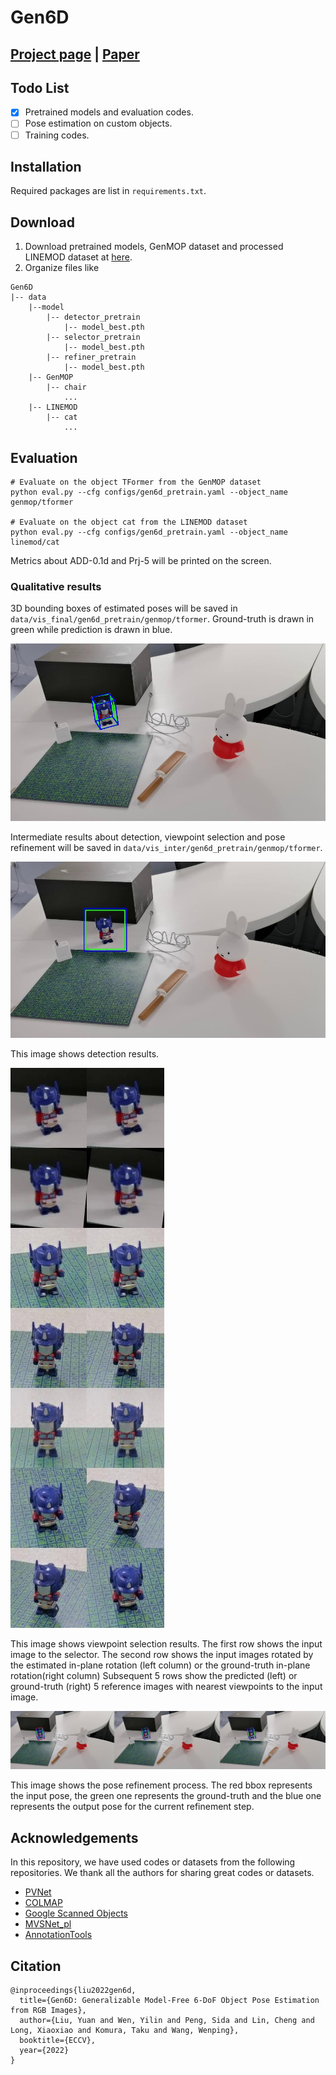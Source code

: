 # Gen6D

## [Project page](https://liuyuan-pal.github.io/Gen6D/) | [Paper](https://arxiv.org/abs/2204.10776)

## Todo List

- [x] Pretrained models and evaluation codes.
- [ ] Pose estimation on custom objects.
- [ ] Training codes.

## Installation

Required packages are list in `requirements.txt`. 

## Download

1. Download pretrained models, GenMOP dataset and processed LINEMOD dataset at [here](https://connecthkuhk-my.sharepoint.com/:f:/g/personal/yuanly_connect_hku_hk/EkWESLayIVdEov4YlVrRShQBkOVTJwgK0bjF7chFg2GrBg?e=Y8UpXu).
2. Organize files like
```
Gen6D
|-- data
    |--model
        |-- detector_pretrain
            |-- model_best.pth
        |-- selector_pretrain
            |-- model_best.pth
        |-- refiner_pretrain
            |-- model_best.pth
    |-- GenMOP
        |-- chair 
            ...
    |-- LINEMOD
        |-- cat 
            ...
```

## Evaluation


```shell
# Evaluate on the object TFormer from the GenMOP dataset
python eval.py --cfg configs/gen6d_pretrain.yaml --object_name genmop/tformer

# Evaluate on the object cat from the LINEMOD dataset
python eval.py --cfg configs/gen6d_pretrain.yaml --object_name linemod/cat
```

Metrics about ADD-0.1d and Prj-5 will be printed on the screen.

### Qualitative results

3D bounding boxes of estimated poses will be saved in `data/vis_final/gen6d_pretrain/genmop/tformer`.
Ground-truth is drawn in green while prediction is drawn in blue.

![](assets/results.jpg)

Intermediate results about detection, viewpoint selection and pose refinement will be saved in `data/vis_inter/gen6d_pretrain/genmop/tformer`.

![](assets/detection.jpg)

This image shows detection results.


![](assets/selection.jpg)

This image shows viewpoint selection results.
The first row shows the input image to the selector. 
The second row shows the input images rotated by the estimated in-plane rotation (left column) or the ground-truth in-plane rotation(right column)
Subsequent 5 rows show the predicted (left) or ground-truth (right) 5 reference images with nearest viewpoints to the input image.

![](assets/refinement.jpg)

This image shows the pose refinement process.
The red bbox represents the input pose, the green one represents the ground-truth and the blue one represents the output pose for the current refinement step. 

## Acknowledgements
In this repository, we have used codes or datasets from the following repositories. 
We thank all the authors for sharing great codes or datasets.

- [PVNet](https://github.com/zju3dv/pvnet)
- [COLMAP](https://github.com/colmap/colmap)
- [Google Scanned Objects](https://app.ignitionrobotics.org/GoogleResearch/fuel/collections/Google%20Scanned%20Objects)
- [MVSNet_pl](https://github.com/kwea123/MVSNet_pl)
- [AnnotationTools](https://github.com/luigivieira/Facial-Landmarks-Annotation-Tool)

## Citation
```
@inproceedings{liu2022gen6d,
  title={Gen6D: Generalizable Model-Free 6-DoF Object Pose Estimation from RGB Images},
  author={Liu, Yuan and Wen, Yilin and Peng, Sida and Lin, Cheng and Long, Xiaoxiao and Komura, Taku and Wang, Wenping},
  booktitle={ECCV},
  year={2022}
}
```